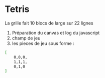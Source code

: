 # Tetris

La grille fait 10 blocs de large sur 22 lignes
1) Préparation du canvas et log du javascript
2) champ de jeu
3) les pieces de  jeu sous forme :
```bash
[
    0,0,0,
    1,1,1,
    0,1,0
]
```